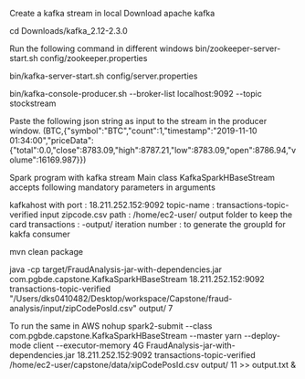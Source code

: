  
Create a kafka stream in local
Download apache kafka

cd Downloads/kafka_2.12-2.3.0

Run the following command in different windows bin/zookeeper-server-start.sh config/zookeeper.properties

bin/kafka-server-start.sh config/server.properties

bin/kafka-console-producer.sh --broker-list localhost:9092 --topic stockstream

Paste the following json string as input to the stream in the producer window. (BTC,{"symbol":"BTC","count":1,"timestamp":"2019-11-10 01:34:00","priceData":{"total":0.0,"close":8783.09,"high":8787.21,"low":8783.09,"open":8786.94,"volume":16169.987}})

Spark program with kafka stream
Main class KafkaSparkHBaseStream accepts following mandatory parameters in arguments
 
kafkahost with port : 18.211.252.152:9092 
topic-name : transactions-topic-verified
input zipcode.csv path : /home/ec2-user/
output folder to keep the card transactions :  -output/
iteration number : to generate the groupId for kakfa consumer


mvn clean package 

java -cp target/FraudAnalysis-jar-with-dependencies.jar com.pgbde.capstone.KafkaSparkHBaseStream 18.211.252.152:9092 transactions-topic-verified "/Users/dks0410482/Desktop/workspace/Capstone/fraud-analysis/input/zipCodePosId.csv" output/ 7


To run the same in AWS
nohup spark2-submit --class com.pgbde.capstone.KafkaSparkHBaseStream --master yarn --deploy-mode client --executor-memory 4G FraudAnalysis-jar-with-dependencies.jar 18.211.252.152:9092 transactions-topic-verified /home/ec2-user/capstone/data/xipCodePosId.csv output/ 11 >> output.txt &




